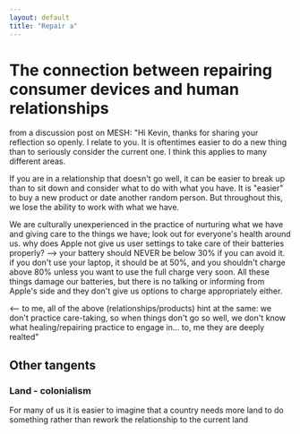 ```yaml
---
layout: default
title: "Repair a"
---
```


# The connection between repairing consumer devices and human relationships

from a discussion post on MESH: "Hi Kevin, thanks for sharing your reflection so openly. I relate to you. It is oftentimes easier to do a new thing than to seriously consider the current one. I think this applies to many different areas. 

If you are in a relationship that doesn't go well, it can be easier to break up than to sit down and consider what to do with what you have. It is "easier" to buy a new product or date another random person. But throughout this, we lose the ability to work with what we have. 

We are culturally unexperienced in the practice of nurturing what we have and giving care to the things we have; look out for everyone's health around us. why does Apple not give us user settings to take care of their batteries properly? --> your battery should NEVER be below 30% if you can avoid it. if you don't use your laptop, it should be at 50%, and you shouldn't charge above 80% unless you want to use the full charge very soon. All these things damage our batteries, but there is no talking or informing from Apple's side and they don't give us options to charge appropriately either. 

<-- to me, all of the above (relationships/products) hint at the same: we don't practice care-taking, so when things don't go so well, we don't know what healing/repairing practice to engage in... to, me they are deeply realted"

## Other tangents

### Land - colonialism
For many of us it is easier to imagine that a country needs more land to do something rather than rework the relationship to the current land 